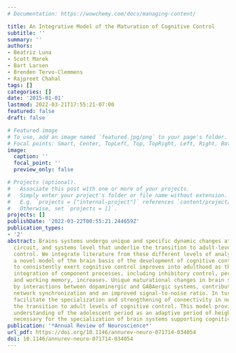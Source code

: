 ```yaml
---
# Documentation: https://wowchemy.com/docs/managing-content/

title: An Integrative Model of the Maturation of Cognitive Control
subtitle: ''
summary: ''
authors:
- Beatriz Luna
- Scott Marek
- Bart Larsen
- Brenden Tervo-Clemmens
- Rajpreet Chahal
tags: []
categories: []
date: '2015-01-01'
lastmod: 2022-03-21T17:55:21-07:00
featured: false
draft: false

# Featured image
# To use, add an image named `featured.jpg/png` to your page's folder.
# Focal points: Smart, Center, TopLeft, Top, TopRight, Left, Right, BottomLeft, Bottom, BottomRight.
image:
  caption: ''
  focal_point: ''
  preview_only: false

# Projects (optional).
#   Associate this post with one or more of your projects.
#   Simply enter your project's folder or file name without extension.
#   E.g. `projects = ["internal-project"]` references `content/project/deep-learning/index.md`.
#   Otherwise, set `projects = []`.
projects: []
publishDate: '2022-03-22T00:55:21.244659Z'
publication_types:
- '2'
abstract: Brains systems undergo unique and specific dynamic changes at the cellular,
  circuit, and systems level that underlie the transition to adult-level cognitive
  control. We integrate literature from these different levels of analyses to propose
  a novel model of the brain basis of the development of cognitive control. The ability
  to consistently exert cognitive control improves into adulthood as the flexible
  integration of component processes, including inhibitory control, performance monitoring,
  and working memory, increases. Unique maturational changes in brain structure, supported
  by interactions between dopaminergic and GABAergic systems, contribute to enhanced
  network synchronization and an improved signal-to-noise ratio. In turn, these factors
  facilitate the specialization and strengthening of connectivity in networks supporting
  the transition to adult levels of cognitive control. This model provides a novel
  understanding of the adolescent period as an adaptive period of heightened experience-seeking
  necessary for the specialization of brain systems supporting cognitive control.
publication: '*Annual Review of Neuroscience*'
url_pdf: https://doi.org/10.1146/annurev-neuro-071714-034054
doi: 10.1146/annurev-neuro-071714-034054
---
```

